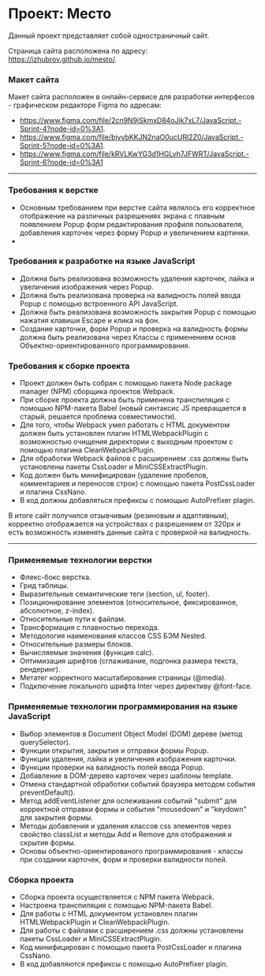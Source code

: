 # Проект: Место
Данный проект представляет собой одностраничный сайт.

Страница сайта расположена по адресу: https://izhubrov.github.io/mesto/.

### Макет сайта
Макет сайта расположен в онлайн-сервисе для разработки интерфесов - графическом редакторе Figma по адресам:
* https://www.figma.com/file/2cn9N9jSkmxD84oJik7xL7/JavaScript.-Sprint-4?node-id=0%3A1.
* https://www.figma.com/file/bjyvbKKJN2naO0ucURl2Z0/JavaScript.-Sprint-5?node-id=0%3A1.
* https://www.figma.com/file/kRVLKwYG3d1HGLvh7JFWRT/JavaScript.-Sprint-6?node-id=0%3A1

___
### Требования к верстке
* Основным требованием при верстке сайта являлось его корректное отображение на различных разрешениях экрана с плавным появлением Popup форм редактирования профиля пользователя, добавления карточек через форму Popup и увеличением картинки.
* 
### Требования к разработке на языке JavaScript 
* Должна быть реализована возможность удаления карточек, лайка и увеличения изображения через Popup.
* Должна быть реализована проверка на валидность полей ввода Popup с помощью встроенного API JavaScript.
* Должна быть реализована возможность закрытия Popup с помощью нажатия клавиши Escape и клика на фон.
* Создание карточки, форм Popup и проверка на валидность формы должна быть реализована через Классы с применением основ Объектно-ориентированного программирования.

### Требования к сборке проекта
* Проект должен быть собран с помощью пакета Node package manager (NPM) сборщика проектов Webpack.
* При сборке проекта должна быть применена транспиляция с помощью NPM-пакета Babel (новый синтаксис JS превращается в старый, решается проблема совместимости).
* Для того, чтобы Webpack умел работать с HTML документом должен быть установлен плагин HTMLWebpackPlugin c возможностью очищения директории с выходным проектом с помощью плагина CleanWebpackPlugin.
* Для обработки Webpack файлов с расширением .css должны быть установлены пакеты CssLoader и MiniCSSExtractPlugin.
* Код должен быть минифицирован (удаление пробелов, комментариев и переносов строк) с помощью пакета PostCssLoader и плагина CssNano.
* В код должны добавляться префиксы с помощью AutoPrefixer plagin.

В итоге сайт получился отзывчивым (резиновым и адаптивным), корректно отображается на устройствах с разрешением от 320px и есть возможность изменять данные сайта с проверкой на валидность.

___
### Применяемые технологии верстки
* Флекс-бокс верстка.
* Грид таблицы.
* Выразительные семантические теги (section, ul, footer).
* Позиционирование элементов (относительное, фиксированное, абсолютное, z-index).
* Относительные пути к файлам.
* Трансформация с плавностью перехода.
* Методология наименования классов CSS БЭМ Nested.
* Относительные размеры блоков.
* Вычисляемые значения (функция calc).
* Оптимизация шрифтов (сглаживание, подгонка размера текста, рендеринг).
* Метатег корректного масштабирования страницы (@media).
* Подключение локального шрифта Inter через директиву @font-face.

### Применяемые технологии программирования на языке JavaScript
* Выбор элементов в Document Object Model (DOM) дереве (метод querySelector).
* Функции открытия, закрытия и отправки формы Popup.
* Функции удаления, лайка и увеличения изображения карточки.
* Функции проверки на валидность полей ввода Popup.
* Добавление в DOM-дерево карточек через шаблоны template.
* Отмена стандартной обработки событий браузера методом события preventDefault().
* Метод addEventListener для ослеживания событий "submit" для корректной отправки формы и события "mousedown" и "keydown"  для закрытия формы.
* Методы добавления и удаления классов css элементов через свойство classList и методы Add и Remove для отображения и скрытия формы.
* Основы объектно-ориентированого программирования - классы при создании карточек, форм и проверки валидности полей.

### Сборка проекта
* Сборка проекта осуществляется с NPM пакета Webpack.
* Настроена транспиляция с помощью NPM-пакета Babel.
* Для работы с HTML документом установлен плагин HTMLWebpackPlugin и CleanWebpackPlugin.
* Для работы с файлами с расширением .css должны установлены пакеты CssLoader и MiniCSSExtractPlugin.
* Код минифицирован с помощью пакета PostCssLoader и плагина CssNano.
* В код добавляются префиксы с помощью AutoPrefixer plagin.
